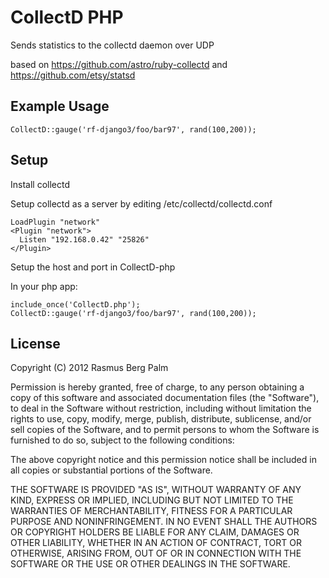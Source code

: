 CollectD PHP
=============
Sends statistics to the collectd daemon over UDP

based on https://github.com/astro/ruby-collectd and https://github.com/etsy/statsd

Example Usage
-------
    CollectD::gauge('rf-django3/foo/bar97', rand(100,200));

Setup
-------
Install collectd

Setup collectd as a server by editing /etc/collectd/collectd.conf

    LoadPlugin "network"
    <Plugin "network">
      Listen "192.168.0.42" "25826"
    </Plugin>

Setup the host and port in CollectD-php

In your php app:

    include_once('CollectD.php');
    CollectD::gauge('rf-django3/foo/bar97', rand(100,200));
    
License
-------
Copyright (C) 2012 Rasmus Berg Palm

Permission is hereby granted, free of charge, to any person obtaining a copy of
this software and associated documentation files (the "Software"), to deal in
the Software without restriction, including without limitation the rights to
use, copy, modify, merge, publish, distribute, sublicense, and/or sell copies
of the Software, and to permit persons to whom the Software is furnished to do
so, subject to the following conditions:

The above copyright notice and this permission notice shall be included in all
copies or substantial portions of the Software.

THE SOFTWARE IS PROVIDED "AS IS", WITHOUT WARRANTY OF ANY KIND, EXPRESS OR 
IMPLIED, INCLUDING BUT NOT LIMITED TO THE WARRANTIES OF MERCHANTABILITY,
FITNESS FOR A PARTICULAR PURPOSE AND NONINFRINGEMENT. IN NO EVENT SHALL THE
AUTHORS OR COPYRIGHT HOLDERS BE LIABLE FOR ANY CLAIM, DAMAGES OR OTHER
LIABILITY, WHETHER IN AN ACTION OF CONTRACT, TORT OR OTHERWISE, ARISING FROM,
OUT OF OR IN CONNECTION WITH THE SOFTWARE OR THE USE OR OTHER DEALINGS IN THE
SOFTWARE.